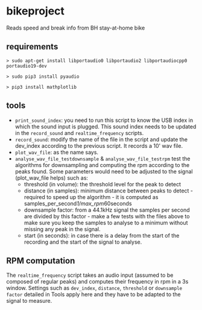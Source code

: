 # bikeproject
Reads speed and break info from BH stay-at-home bike

## requirements

`> sudo apt-get install libportaudio0 libportaudio2 libportaudiocpp0 portaudio19-dev`

`> sudo pip3 install pyaudio`

`> pip3 install mathplotlib`

## tools

* `print_sound_index`: you need to run this script to know the USB index in which the sound input is plugged. This sound index needs to be updated in the `record_sound` and `realtime_frequency` scripts.
* `record_sound`: modify the name of the file in the script and update the dev_index according to the previous script. It records a 10' wav file.
* `plot_wav_file`: as the name says.
* `analyse_wav_file_testdownsample` & `analyse_wav_file_testrpm` test the algorithms for downsampling and computing the rpm according to the peaks found. Some parameters would need to be adjusted to the signal (plot_wav_file helps) such as:
  * threshold (in volume): the threshold level for the peak to detect
  * distance (in samples): minimum distance between peaks to detect - required to speed up the algorithm - it is computed as samples_per_second*1/max_rpm*60seconds
  * downsample factor: from a 44.1kHz signal the samples per second are divided by this factor - make a few tests with the files above to make sure you keep the samples to analyse to a minimum without missing any peak in the signal.
  * start (in seconds): in case there is a delay from the start of the recording and the start of the signal to analyse.
  
 ## RPM computation
 
 The `realtime_frequency` script takes an audio input (assumed to be composed of regular peaks) and computes their frequency in rpm in a 3s window.
 Settings such as `dev_index`, `distance`, `threshold` or `downsample factor` detailed in Tools apply here and they have to be adapted to the signal to measure.

